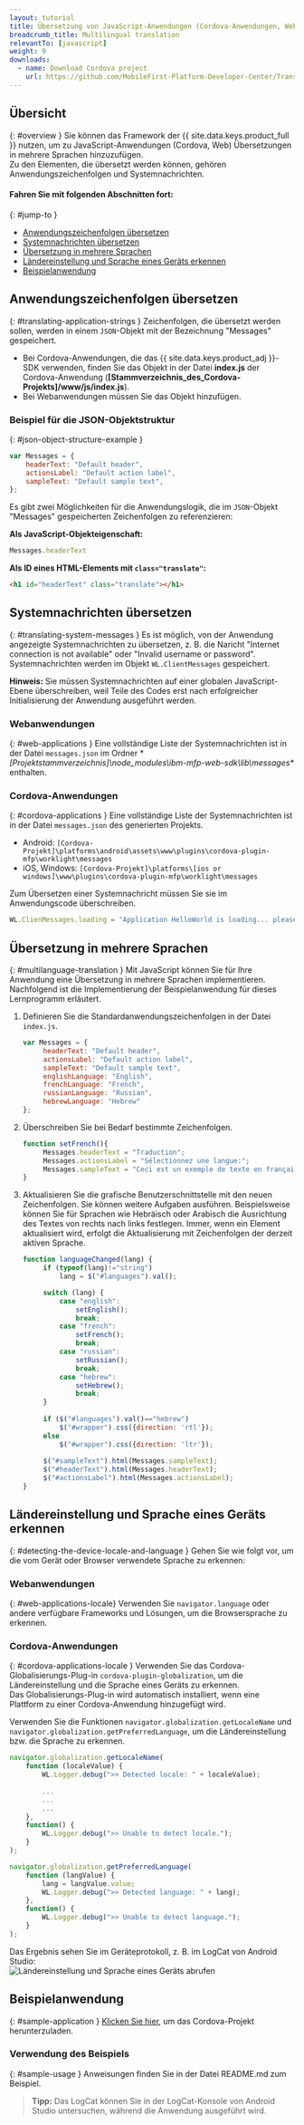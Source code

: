 ```yaml
---
layout: tutorial
title: Übersetzung von JavaScript-Anwendungen (Cordova-Anwendungen, Webanwendungen) in mehrere Sprachen
breadcrumb_title: Multilingual translation
relevantTo: [javascript]
weight: 9
downloads:
  - name: Download Cordova project
    url: https://github.com/MobileFirst-Platform-Developer-Center/Translation/tree/release80
---
```

<!-- NLS_CHARSET=UTF-8 -->
## Übersicht
{: #overview }
Sie können das Framework der {{ site.data.keys.product_full }} nutzen, um zu JavaScript-Anwendungen (Cordova, Web) Übersetzungen in mehrere Sprachen hinzuzufügen.   
Zu den Elementen, die übersetzt werden können, gehören Anwendungszeichenfolgen und Systemnachrichten.  

#### Fahren Sie mit folgenden Abschnitten fort: 
{: #jump-to }
* [Anwendungszeichenfolgen übersetzen](#translating-application-strings)
* [Systemnachrichten übersetzen](#translating-system-messages)
* [Übersetzung in mehrere Sprachen](#multilanguage-translation)
* [Ländereinstellung und Sprache eines Geräts erkennen](#detecting-the-device-locale-and-language)
* [Beispielanwendung](#sample-application)

## Anwendungszeichenfolgen übersetzen
{: #translating-application-strings }
Zeichenfolgen, die übersetzt werden sollen, werden in einem `JSON`-Objekt mit der Bezeichnung "Messages" gespeichert. 

- Bei Cordova-Anwendungen, die das {{ site.data.keys.product_adj }}-SDK verwenden, finden Sie das Objekt
in der Datei **index.js** der Cordova-Anwendung (**[Stammverzeichnis_des_Cordova-Projekts]/www/js/index.js**).
- Bei Webanwendungen müssen Sie das Objekt hinzufügen. 

### Beispiel für die JSON-Objektstruktur
{: #json-object-structure-example }

```javascript
var Messages = {
    headerText: "Default header",
    actionsLabel: "Default action label",
    sampleText: "Default sample text",
};
```

Es gibt zwei Möglichkeiten für die Anwendungslogik, die im `JSON`-Objekt "Messages" gespeicherten Zeichenfolgen zu referenzieren: 

**Als JavaScript-Objekteigenschaft:**

```javascript
Messages.headerText
```

**Als ID eines HTML-Elements mit `class="translate"`:**

```html
<h1 id="headerText" class="translate"></h1>
```

## Systemnachrichten übersetzen
{: #translating-system-messages }
Es ist möglich, von der Anwendung angezeigte Systemnachrichten zu übersetzen, z. B. die Naricht "Internet connection is not available" oder "Invalid username or password". Systemnachrichten werden im Objekt `WL.ClientMessages` gespeichert. 

**Hinweis:** Sie müssen Systemnachrichten auf einer globalen JavaScript-Ebene überschreiben,
weil Teile des Codes erst nach erfolgreicher Initialisierung der Anwendung ausgeführt werden. 

### Webanwendungen
{: #web-applications }
Eine vollständige Liste der Systemnachrichten ist in der Datei `messages.json` im Ordner **[Projektstammverzeichnis]\node_modules\ibm-mfp-web-sdk\lib\messages\** enthalten.

### Cordova-Anwendungen
{: #cordova-applications }
Eine vollständige Liste der Systemnachrichten ist in der Datei `messages.json` des generierten Projekts. 

- Android: `[Cordova-Projekt]\platforms\android\assets\www\plugins\cordova-plugin-mfp\worklight\messages`
- iOS, Windows: `[Cordova-Projekt]\platforms\[ios or windows]\www\plugins\cordova-plugin-mfp\worklight\messages`

Zum Übersetzen einer Systemnachricht müssen Sie sie im Anwendungscode überschreiben. 

```javascript
WL.ClienMessages.loading = "Application HelloWorld is loading... please wait.";
```

## Übersetzung in mehrere Sprachen
{: #multilanguage-translation }
Mit JavaScript können Sie für Ihre Anwendung eine Übersetzung in mehrere Sprachen implementieren.   
Nachfolgend ist die Implementierung der Beispielanwendung für dieses Lernprogramm erläutert. 

1. Definieren Sie die Standardanwendungszeichenfolgen in der Datei `index.js`. 

   ```javascript
   var Messages = {
        headerText: "Default header",
        actionsLabel: "Default action label",
        sampleText: "Default sample text",
        englishLanguage: "English",
        frenchLanguage: "French",
        russianLanguage: "Russian",
        hebrewLanguage: "Hebrew"
   };
   ```

2. Überschreiben Sie bei Bedarf bestimmte Zeichenfolgen. 

   ```javascript
   function setFrench(){
        Messages.headerText = "Traduction";
        Messages.actionsLabel = "Sélectionnez une langue:";
        Messages.sampleText = "Ceci est un exemple de texte en français.";
   }
   ```

3. Aktualisieren Sie die grafische Benutzerschnittstelle mit den neuen Zeichenfolgen. Sie können weitere Aufgaben ausführen. Beispielsweise können Sie für Sprachen wie Hebräisch oder Arabisch die Ausrichtung des Textes von rechts nach links festlegen. Immer, wenn ein Element aktualisiert wird, erfolgt die Aktualisierung mit Zeichenfolgen der derzeit aktiven Sprache.

   ```javascript
   function languageChanged(lang) {
        if (typeof(lang)!="string")
            lang = $("#languages").val();

        switch (lang) {
            case "english":
                setEnglish();
                break;
            case "french":
                setFrench();
                break;
            case "russian":
                setRussian();
                break;
            case "hebrew":
                setHebrew();
                break;
        }
               
        if ($("#languages").val()=="hebrew")
            $("#wrapper").css({direction: 'rtl'});
        else
            $("#wrapper").css({direction: 'ltr'});
      
        $("#sampleText").html(Messages.sampleText);
        $("#headerText").html(Messages.headerText);
        $("#actionsLabel").html(Messages.actionsLabel);
   }
   ```

## Ländereinstellung und Sprache eines Geräts erkennen
{: #detecting-the-device-locale-and-language }
Gehen Sie wie folgt vor, um die vom Gerät oder Browser verwendete Sprache zu erkennen: 

### Webanwendungen
{: #web-applications-locale}
Verwenden Sie `navigator.language` oder andere verfügbare Frameworks und Lösungen, um die Browsersprache zu erkennen. 

### Cordova-Anwendungen
{: #cordova-applications-locale }
Verwenden Sie das Cordova-Globalisierungs-Plug-in `cordova-plugin-globalization`, um die Ländereinstellung und die Sprache eines Geräts zu erkennen.  
Das Globalisierungs-Plug-in wird automatisch installiert, wenn eine Plattform zu einer Cordova-Anwendung hinzugefügt wird. 

Verwenden Sie die Funktionen `navigator.globalization.getLocaleName` und `navigator.globalization.getPreferredLanguage`,
um die Ländereinstellung bzw. die Sprache zu erkennen. 

```javascript
navigator.globalization.getLocaleName(
	function (localeValue) {
		WL.Logger.debug(">> Detected locale: " + localeValue);
		
        ...
        ...
        ...
	},
	function() {
		WL.Logger.debug(">> Unable to detect locale.");
	}
);

navigator.globalization.getPreferredLanguage(
	function (langValue) {
		lang = langValue.value;
		WL.Logger.debug(">> Detected language: " + lang);
	},
	function() {
		WL.Logger.debug(">> Unable to detect language.");
	}
);
```

Das Ergebnis sehen Sie im Geräteprotokoll, z. B. im LogCat von Android Studio:   
![Ländereinstellung und Sprache eines Geräts abrufen](DeviceLocaleLangugae.png)

## Beispielanwendung
{: #sample-application }
[Klicken Sie hier](https://github.com/MobileFirst-Platform-Developer-Center/Translation), um das Cordova-Projekt herunterzuladen.   

### Verwendung des Beispiels
{: #sample-usage }
Anweisungen finden Sie in der Datei README.md zum Beispiel. 

> <span class="glyphicon glyphicon-info-sign" aria-hidden="true"></span> **Tipp:** Das LogCat
können Sie in der LogCat-Konsole von Android Studio untersuchen, während die Anwendung ausgeführt wird.

